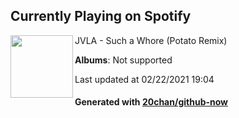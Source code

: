 ## Currently Playing on Spotify

[<img align="left" width="100" src="https://i.scdn.co/image/ab67616d0000b2732bbcbda432500a01176b2c0a">](https://open.spotify.com/album/0uZNVR5xgifjU8aPhq4iJQ)

JVLA - Such a Whore (Potato Remix)

**Albums**: Not supported

Last updated at 02/22/2021 19:04

#### Generated with [20chan/github-now](https://github.com/20chan/github-now)


<!--
**20chan/20chan** is a ✨ _special_ ✨ repository because its `README.md` (this file) appears on your GitHub profile.

Here are some ideas to get you started:

- 🔭 I’m currently working on ...
- 🌱 I’m currently learning ...
- 👯 I’m looking to collaborate on ...
- 🤔 I’m looking for help with ...
- 💬 Ask me about ...
- 📫 How to reach me: ...
- 😄 Pronouns: ...
- ⚡ Fun fact: ...
-->
